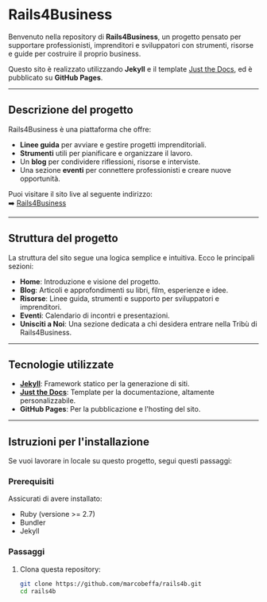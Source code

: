 # Rails4Business

Benvenuto nella repository di **Rails4Business**, un progetto pensato per supportare professionisti, imprenditori e sviluppatori con strumenti, risorse e guide per costruire il proprio business.

Questo sito è realizzato utilizzando **Jekyll** e il template [Just the Docs](https://just-the-docs.com/), ed è pubblicato su **GitHub Pages**.

---

## **Descrizione del progetto**
Rails4Business è una piattaforma che offre:
- **Linee guida** per avviare e gestire progetti imprenditoriali.
- **Strumenti** utili per pianificare e organizzare il lavoro.
- Un **blog** per condividere riflessioni, risorse e interviste.
- Una sezione **eventi** per connettere professionisti e creare nuove opportunità.

Puoi visitare il sito live al seguente indirizzo:  
➡️ [Rails4Business](https://marcobeffa.github.io/rails4b/)

---

## **Struttura del progetto**
La struttura del sito segue una logica semplice e intuitiva. Ecco le principali sezioni:
- **Home**: Introduzione e visione del progetto.
- **Blog**: Articoli e approfondimenti su libri, film, esperienze e idee.
- **Risorse**: Linee guida, strumenti e supporto per sviluppatori e imprenditori.
- **Eventi**: Calendario di incontri e presentazioni.
- **Unisciti a Noi**: Una sezione dedicata a chi desidera entrare nella Tribù di Rails4Business.

---

## **Tecnologie utilizzate**
- **[Jekyll](https://jekyllrb.com/)**: Framework statico per la generazione di siti.
- **[Just the Docs](https://just-the-docs.com/)**: Template per la documentazione, altamente personalizzabile.
- **GitHub Pages**: Per la pubblicazione e l'hosting del sito.

---

## **Istruzioni per l'installazione**
Se vuoi lavorare in locale su questo progetto, segui questi passaggi:

### Prerequisiti
Assicurati di avere installato:
- Ruby (versione >= 2.7)
- Bundler
- Jekyll

### Passaggi
1. Clona questa repository:
   ```bash
   git clone https://github.com/marcobeffa/rails4b.git
   cd rails4b
